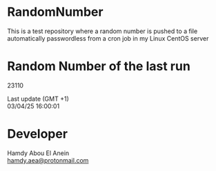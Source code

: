 # RandomNumber    
This is a test repository where a random number is pushed to a file automatically passwordless from a cron job in my Linux CentOS server    
# Random Number of the last run   
23110
      
Last update (GMT +1)    
03/04/25 16:00:01
# Developer    
Hamdy Abou El Anein   
hamdy.aea@protonmail.com
